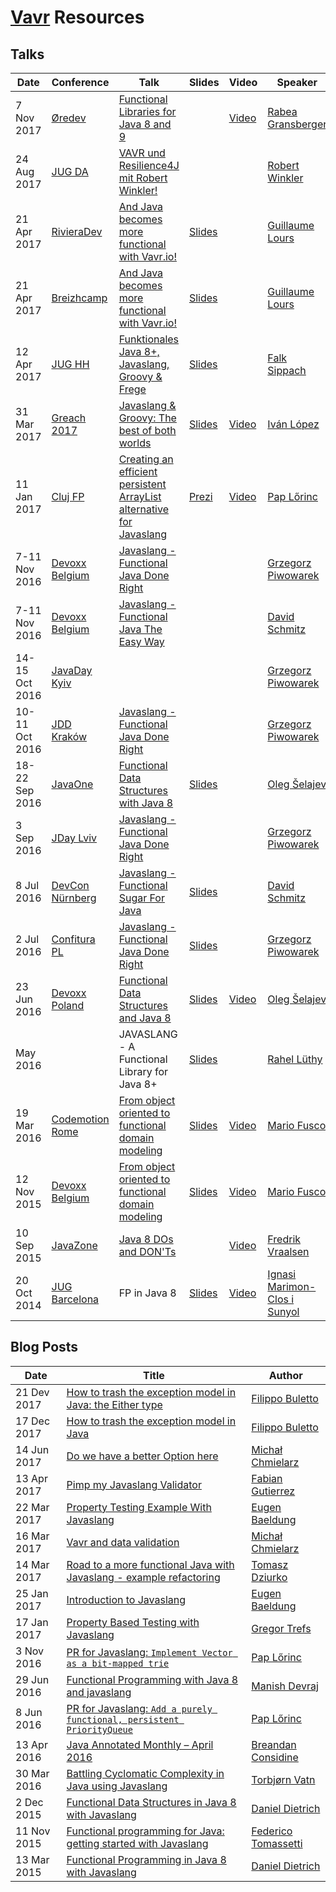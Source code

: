 [//]: # (Note: Resources are sorted starting from newest in descending order)

# [Vavr](http://www.vavr.io) Resources

## Talks

| Date | Conference | Talk | Slides | Video | Speaker |
| --- | --- | --- | --- | --- | --- |
| 7 Nov 2017 | [Øredev][Øredev] | [Functional Libraries for Java 8 and 9](https://eventil.com/presentations/Zzs3e4) | | [Video](https://eventil.com/presentations/Zzs3e4) | [Rabea Gransberger][rgransberger] |
 24 Aug 2017 | [JUG DA][jug-da] | [VAVR und Resilience4J mit Robert Winkler!](http://www.hameister.org/Blog/?p=5270) | | | [Robert Winkler][RobWin] |
| 21 Apr 2017 | [RivieraDev][rivieradev] | [And Java becomes more functional with Vavr.io!](http://rivieradev.fr/session/110) | [Slides](https://glours.github.io/vavr-presentation/) | | [Guillaume Lours][glours] |
| 21 Apr 2017 | [Breizhcamp][breizhcamp] | [And Java becomes more functional with Vavr.io!](http://www.breizhcamp.org/conference/programme) | [Slides](https://glours.github.io/vavr-presentation/) | | [Guillaume Lours][glours] |
| 12 Apr 2017 | [JUG HH][jug-hh] | [Funktionales Java 8+, Javaslang, Groovy & Frege](https://www.meetup.com/jug-hamburg/events/238777668/) | [Slides](http://www.oio.de/m/konf/vortraege/JUG-Hamburg2017-JVM-Functional-Language-Battle-Sippach.pdf) | | [Falk Sippach][sippsack] |
| 31 Mar 2017 | [Greach 2017][greach-conf17] | [Javaslang & Groovy: The best of both worlds](http://2017.greachconf.com/sessions/javaslang-groovy-the-best-of-both-worlds) | [Slides](https://www.slideshare.net/ilopmar/greach-2017-javaslang-groovy-the-best-of-both-worlds)  | [Video](https://www.youtube.com/watch?v=0k7Yae1pjv4) | [Iván López][ilopmar] |
| 11 Jan 2017 | [Cluj FP][cluj-fp] | [Creating an efficient persistent ArrayList alternative for Javaslang ](https://www.meetup.com/Cluj-fp/events/235901256) | [Prezi](https://prezi.com/i3cu6yv3eja3/creating-an-efficient-persistent-arraylist-alternative) | [Video](https://goo.gl/K0YbjL)| [Pap Lőrinc][paplorinc] |
| 7-11 Nov 2016 | [Devoxx Belgium][devoxx-belgium] | [Javaslang - Functional Java Done Right](http://cfp.devoxx.be/2016/talk/MSD-7684/Javaslang_-_functional_Java_done_right) | | | [Grzegorz Piwowarek][pivovarit] |
| 7-11 Nov 2016 | [Devoxx Belgium][devoxx-belgium] | [Javaslang - Functional Java The Easy Way](http://cfp.devoxx.be/2016/talk/JWK-6289/Javaslang%20-%20Functional%20Java%20The%20Easy%20Way) | | | [David Schmitz][koenighotze] |
| 14-15 Oct 2016 | [JavaDay Kyiv][javaday-kyiv] | | | | [Grzegorz Piwowarek][pivovarit] |
| 10-11 Oct 2016 | [JDD Kraków][jdd-krakow16] | [Javaslang - Functional Java Done Right](http://16.jdd.org.pl/program/lecture/javaslang-functional-java-done-right) | | | [Grzegorz Piwowarek][pivovarit] |
| 18-22 Sep 2016 | [JavaOne][javaone] | [Functional Data Structures with Java 8](https://oracle.rainfocus.com/scripts/catalog/oow16.jsp?event=javaone&search=CON1146&search.event=javaone) | [Slides](https://speakerdeck.com/shelajev/functional-data-structures-with-java-8-javaone-16) | | [Oleg Šelajev][shelajev] |
|  3 Sep 2016 | [JDay Lviv][jday-lviv] | [Javaslang - Functional Java Done Right](http://www.jday.com.ua/#nav-schedule) | | | [Grzegorz Piwowarek][pivovarit] |
|  8 Jul 2016 | [DevCon Nürnberg][devcon-nuernberg] | [Javaslang - Functional Sugar For Java][devcon-nuernberg] | [Slides](http://www.slideshare.net/koenighotze/javaslang-functional-sugar-for-java) | | [David Schmitz][koenighotze] |
|  2 Jul 2016 | [Confitura PL][confitura-pl] | [Javaslang - Functional Java Done Right](http://2016.confitura.pl/#/presentations) | [Slides](http://slides.com/pivovarit/javaslang-functional-java-done-right) | | [Grzegorz Piwowarek][pivovarit] |
| 23 Jun 2016 | [Devoxx Poland][devoxx-poland] | [Functional Data Structures and Java 8](http://cfp.devoxx.pl/2016/talk/YGN-3260/Functional%20data%20structures%20with%20Java%208) | [Slides](https://speakerdeck.com/shelajev/functional-data-structures-with-java-8-devoxx-poland-16) | [Video](https://www.youtube.com/watch?v=2QWVmTiGvJE) | [Oleg Šelajev][shelajev] |
| May 2016 | | JAVASLANG - A Functional Library for Java 8+ | [Slides](http://netzwerg.ch/slides/javaslang.html) | | [Rahel Lüthy][netzwerg999] |
| 19 Mar 2016 | [Codemotion Rome][codemotion] | [From object oriented to functional domain modeling](http://rome2016.codemotionworld.com/conference/19-March) | [Slides](http://www.slideshare.net/Codemotion/from-object-oriented-to-functional-domain-modeling-60174044) | [Video](https://www.youtube.com/watch?v=tKfVI2hGtGQ) | [Mario Fusco][mariofusco] |
| 12 Nov 2015 | [Devoxx Belgium][devoxx-belgium] | [From object oriented to functional domain modeling](https://cfp.devoxx.be/2015/speaker/mario_fusco.html) | [Slides](http://slideshare.net/mariofusco/from-object-oriented-to-functional-domain-modeling) | [Video](https://www.youtube.com/watch?v=K6BmGBzIqW0) |[Mario Fusco][mariofusco] |
| 10 Sep 2015 | [JavaZone][javazone] | [Java 8 DOs and DON'Ts](http://2015.javazone.no/speakerinterviews.html) | | [Video](https://www.youtube.com/watch?v=uECuqa2zVbs) | [Fredrik Vraalsen][fredriv] |
| 20 Oct 2014 | [JUG Barcelona][jug-barcelona] | FP in Java 8 | [Slides](http://www.slideshare.net/IgnasiMarimonClos/functional-programming-in-java-8) | [Video](http://media.fib.upc.edu/fibtv/streamingmedia/view/22/1044) | [Ignasi Marimon-Clos i Sunyol][ignasi35] |

## Blog Posts

| Date | Title | Author |
| --- | --- | --- |
| 21 Dev 2017 | [How to trash the exception model in Java: the Either type](https://filippobuletto.github.io/trash-the-exception-model-either/) | [Filippo Buletto][filippomito] |
| 17 Dec 2017 | [How to trash the exception model in Java](https://filippobuletto.github.io/trash-the-exception-model/) | [Filippo Buletto][filippomito] |
| 14 Jun 2017 | [Do we have a better Option here](https://softwaremill.com/do-we-have-better-option-here/) | [Michał Chmielarz][mchmielu] |
| 13 Apr 2017 | [Pimp my Javaslang Validator](http://blog.xebia.fr/2017/04/12/pimp-my-javaslang-validator) | [Fabian Gutierrez][fabiangutierrez] |
| 22 Mar 2017 | [Property Testing Example With Javaslang](http://www.baeldung.com/javaslang-property-testing) | [Eugen Baeldung][baeldung] |
| 16 Mar 2017 | [Vavr and data validation](https://softwaremill.com/javaslang-data-validation/) | [Michał Chmielarz][mchmielu] |
| 14 Mar 2017 | [Road to a more functional Java with Javaslang - example refactoring](https://softwaremill.com/road-to-more-functional-java-with-javaslang) | [Tomasz Dziurko][tomaszdziurko] |
| 25 Jan 2017 | [Introduction to Javaslang](http://www.baeldung.com/javaslang) | [Eugen Baeldung][baeldung] |
| 17 Jan 2017 | [Property Based Testing with Javaslang](https://www.sitepoint.com/property-based-testing-with-javaslang) | [Gregor Trefs][gtrefs] |
|  3 Nov 2016 | [PR for Javaslang: `Implement Vector as a bit-mapped trie`](https://www.linkedin.com/pulse/pr-javaslang-implement-vector-bit-mapped-trie-pap-lőrinc) | [Pap Lőrinc][paplorinc] |
| 29 Jun 2016 | [Functional Programming with Java 8 and javaslang](http://geeksinaction.blogspot.com.es/2016/06/functional-programming-with-java-8-and_29.html) | [Manish Devraj][manishdevraj] |
|  8 Jun 2016 | [PR for Javaslang: `Add a purely functional, persistent PriorityQueue`](https://www.linkedin.com/pulse/pr-javaslang-add-purely-functional-persistent-pap-lőrinc) | [Pap Lőrinc][paplorinc] |
| 13 Apr 2016 | [Java Annotated Monthly – April 2016](https://blog.jetbrains.com/idea/2016/04/java-annotated-monthly-april-2016) | [Breandan Considine][breandan] |
| 30 Mar 2016 | [Battling Cyclomatic Complexity in Java using Javaslang](http://labs.unacast.com/2016/03/30/battling-cyclomatic-complexity-in-java-using-javaslang) | [Torbjørn Vatn][torbjornvatn] |
|  2 Dec 2015 | [Functional Data Structures in Java 8 with Javaslang](http://www.javaadvent.com/2015/12/functional-data-structures-in-java-8-with-javaslang.html) | [Daniel Dietrich][danieldietrich] |
| 11 Nov 2015 | [Functional programming for Java: getting started with Javaslang](http://tomassetti.me/functional-programming-for-java-getting-started-with-javaslang) | [Federico Tomassetti][ftomasse] |
| 13 Mar 2015 | [Functional Programming in Java 8 with Javaslang](https://blog.jooq.org/2015/05/13/functional-programming-in-java-8-with-javaslang) | [Daniel Dietrich][danieldietrich] |

[//]: # (Locations)
[breizhcamp]: http://www.breizhcamp.org "Breizhcamp"
[cluj-fp]: https://www.meetup.com/Cluj-fp "Cluj-Napoca FP meetup"
[codemotion]: http://www.codemotionworld.com "Codemotion Italy"
[confitura-pl]: http://confitura.pl "Confitura PL"
[devcon-nuernberg]: http://www.senacor.com/karriere/workshops/devcon "DevCon Nürnberg"
[devoxx-belgium]: https://devoxx.be "Devoxx Belgium"
[devoxx-poland]: https://devoxx.pl "Devoxx Poland"
[greach-conf17]: http://2017.greachconf.com "Greach 2017"
[javaday-kyiv]: http://javaday.org.ua "JavaDay Kyiv"
[javaone]: https://www.oracle.com/javaone "JavaOne"
[javazone]: http://javazone.no "JavaZone"
[jday-lviv]: http://www.jday.com.ua "JDay Lviv"
[jdd-krakow16]: http://16.jdd.org.pl "JDD Kraków 2016"
[jug-barcelona]: http://barcelonajug.org "JUG Barcelona"
[jug-hh]: http://www.jughh.de "JUG Hamburg"
[jug-da]: http://www.jugda.de "JUG Darmstadt"
[Øredev]: http://oredev.org "Øredev"
[rivieradev]: http://rivieradev.fr/ "Riviera Dev 2017"

[//]: # (Users)
[baeldung]: https://twitter.com/baeldung "@baeldung"
[breandan]: https://twitter.com/breandan "@breandan"
[danieldietrich]: https://twitter.com/danieldietrich "@danieldietrich"
[fabiangutierrez]: https://www.linkedin.com/in/fabian-gutierrez-13b06324 "Fabian Gutierrez"
[filippomito]: https://twitter.com/filippomito "@filippomito"
[fredriv]: https://twitter.com/fredriv "@fredriv"
[ftomasse]: https://twitter.com/ftomasse "@ftomasse"
[gtrefs]: https://twitter.com/gtrefs "@gtrefs"
[glours]: https://twitter.com/glours "@glours"
[ignasi35]: https://twitter.com/ignasi35 "@ignasi35"
[ilopmar]: https://twitter.com/ilopmar "@ilopmar"
[koenighotze]: https://twitter.com/koenighotze "@koenighotze"
[manishdevraj]: https://twitter.com/manishdevraj "@manishdevraj"
[mariofusco]: https://twitter.com/mariofusco "@mariofusco"
[netzwerg999]: http://twitter.com/netzwerg999 "@netzwerg999"
[paplorinc]: https://twitter.com/paplorinc "@paplorinc"
[pivovarit]: https://twitter.com/pivovarit "@pivovarit"
[rgransberger]: https://twitter.com/rgransberger "@rgransberger"
[robwin]: https://twitter.com/rbrtwnklr "@rbrtwnklr"
[shelajev]: https://twitter.com/shelajev "@shelajev"
[sippsack]: https://twitter.com/sippsack "@sippsack"
[tomaszdziurko]: https://twitter.com/TomaszDziurko "@TomaszDziurko"
[torbjornvatn]: https://twitter.com/torbjornvatn "@torbjornvatn"
[mchmielu]: https://twitter.com/mchmielu "@mchmielu"

